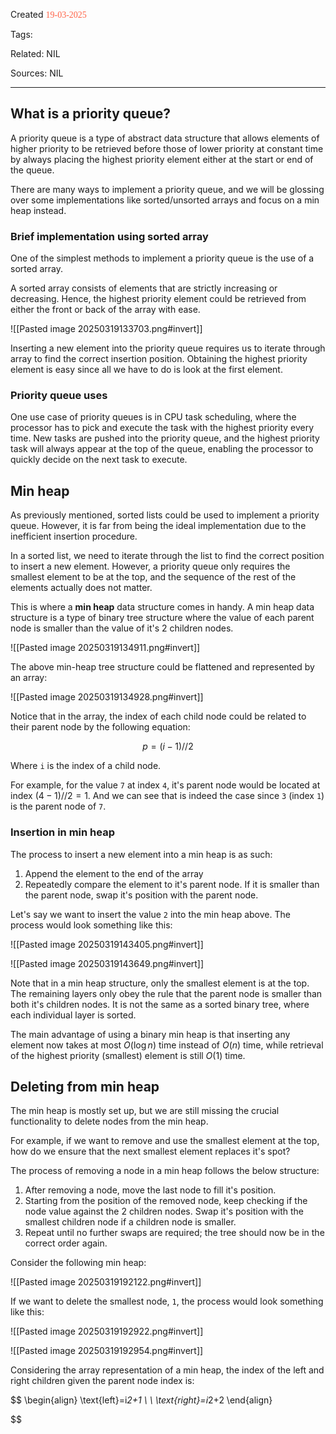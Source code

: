 
Created <font style="color:tomato; font-family:Consolas;">19-03-2025</font>

Tags: 

Related: NIL

Sources: NIL

****

## What is a priority queue?

A priority queue is a type of abstract data structure that allows elements of higher priority to be retrieved before those of lower priority at constant time by always placing the highest priority element either at the start or end of the queue.

There are many ways to implement a priority queue, and we will be glossing over some implementations like sorted/unsorted arrays and focus on a min heap instead.

### Brief implementation using sorted array

One of the simplest methods to implement a priority queue is the use of a sorted array. 

A sorted array consists of elements that are strictly increasing or decreasing. Hence, the highest priority element could be retrieved from either the front or back of the array with ease.

![[Pasted image 20250319133703.png#invert]]

Inserting a new element into the priority queue requires us to iterate through array to find the correct insertion position. Obtaining the highest priority element is easy since all we have to do is look at the first element.

### Priority queue uses

One use case of priority queues is in CPU task scheduling, where the processor has to pick and execute the task with the highest priority every time. New tasks are pushed into the priority queue, and the highest priority task will always appear at the top of the queue, enabling the processor to quickly decide on the next task to execute.


## Min heap

As previously mentioned, sorted lists could be used to implement a priority queue. However, it is far from being the ideal implementation due to the inefficient insertion procedure. 

In a sorted list, we need to iterate through the list to find the correct position to insert a new element. However, a priority queue only requires the smallest element to be at the top, and the sequence of the rest of the elements actually does not matter.

This is where a **min heap** data structure comes in handy. A min heap data structure is a type of binary tree structure where the value of each parent node is smaller than the value of it's 2 children nodes.


![[Pasted image 20250319134911.png#invert]]

The above min-heap tree structure could be flattened and represented by an array:

![[Pasted image 20250319134928.png#invert]]

Notice that in the array, the index of each child node could be related to their parent node by the following equation:

$$
p=(i-1) //2
$$

Where `i` is the index of a child node.

For example, for the value `7` at index `4`, it's parent node would be located at index $(4-1)//2 = 1$. And we can see that is indeed the case since `3` (index `1`) is the parent node of `7`.

### Insertion in min heap

The process to insert a new element into a min heap is as such:

1) Append the element to the end of the array
2) Repeatedly compare the element to it's parent node. If it is smaller than the parent node, swap it's position with the parent node.

Let's say we want to insert the value `2` into the min heap above. The process would look something like this:


![[Pasted image 20250319143405.png#invert]]



![[Pasted image 20250319143649.png#invert]]

Note that in a min heap structure, only the smallest element is at the top. The remaining layers only obey the rule that the parent node is smaller than both it's children nodes. It is not the same as a sorted binary tree, where each individual layer is sorted.

The main advantage of using a binary min heap is that inserting any element now takes at most $O(\log n)$ time instead of $O(n)$ time, while retrieval of the highest priority (smallest) element is still $O(1)$ time. 


## Deleting from min heap

The min heap is mostly set up, but we are still missing the crucial functionality to delete nodes from the min heap.

For example, if we want to remove and use the smallest element at the top, how do we ensure that the next smallest element replaces it's spot?

The process of removing a node in a min heap follows the below structure:

1) After removing a node, move the last node to fill it's position.
2) Starting from the position of the removed node, keep checking if the node value against the 2 children nodes. Swap it's position with the smallest children node if a children node is smaller.
3) Repeat until no further swaps are required; the tree should now be in the correct order again.

Consider the following min heap:


![[Pasted image 20250319192122.png#invert]]


If we want to delete the smallest node, `1`, the process would look something like this:


![[Pasted image 20250319192922.png#invert]]

![[Pasted image 20250319192954.png#invert]]

Considering the array representation of a min heap, the index of the left and right children given the parent node index is:

$$
\begin{align}
\text{left}=i*2+1 \\  \\
\text{right}=i*2+2
\end{align}

$$

